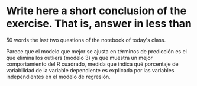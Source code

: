 # Write here a short conclusion of the exercise. That is, answer in less than 
50 words the last two questions of the notebook of today's class.

Parece que el modelo que mejor se ajusta en términos de predicción es el que elimina los outliers (modelo 3) ya que muestra un mejor comportamiento del R cuadrado, medida que indica qué porcentaje de variabilidad de la variable dependiente es explicada por las variables independientes en el modelo de regresión. 
